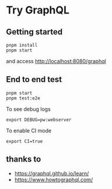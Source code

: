 # Try GraphQL

## Getting started

    pnpm install
    pnpm start

and access <http://localhost:8080/graphql>

## End to end test

    pnpm start
    pnpm test:e2e

To see debug logs

    export DEBUG=pw:webserver

To enable CI mode

    export CI=true

## thanks to

- <https://graphql.github.io/learn/>
- <https://www.howtographql.com/>
